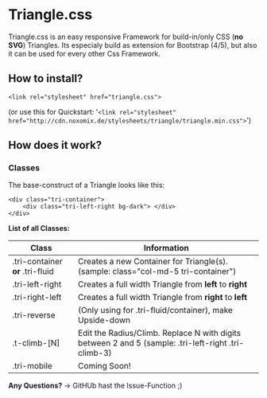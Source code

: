 # Triangle.css
Triangle.css is an easy responsive Framework for build-in/only CSS (**no SVG**) Triangles. Its especialy build as extension for Bootstrap (4/5), but also it can be used for every other Css Framework. 

## How to install?
```
<link rel="stylesheet" href="triangle.css">
```
(or use this for Quickstart: '``<link rel="stylesheet" href="http://cdn.noxomix.de/stylesheets/triangle/triangle.min.css">``')

## How does it work?

### Classes
The base-construct of a Triangle looks like this:
```
<div class="tri-container">
    <div class="tri-left-right bg-dark"> </div>
</div>
```
**List of all Classes:**

| **Class**     | **Information** |
| ------------- | --------------- |
| .tri-container **or** .tri-fluid    | Creates a new Container for Triangle(s). (sample: class="col-md-5 tri-container")  |
| .tri-left-right  | Creates a full width Triangle from **left** to **right**  |
| .tri-right-left  | Creates a full width Triangle from **right** to **left**  |
| .tri-reverse     | (Only using for .tri-fluid/container), make Upside-down   |
| .t-climb-[N]   | Edit the Radius/Climb. Replace N with digits between 2 and 5 (sample: .tri-left-right .tri-climb-3)|
| .tri-mobile      | Coming Soon! |

**Any Questions?**
-> GitHUb hast the Issue-Function ;)
